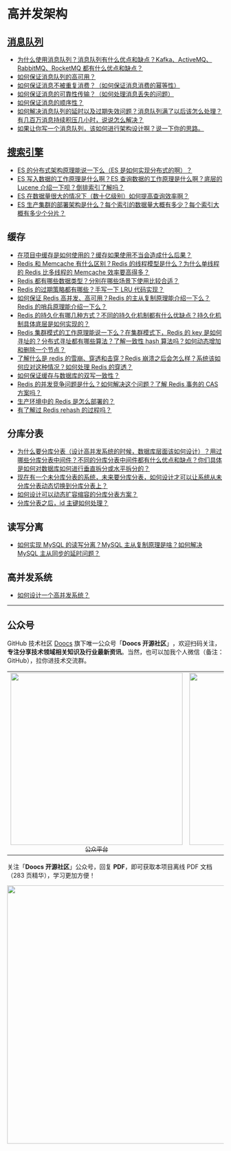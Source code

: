 # 高并发架构

## [消息队列](/docs/high-concurrency/mq-interview.md)

- [为什么使用消息队列？消息队列有什么优点和缺点？Kafka、ActiveMQ、RabbitMQ、RocketMQ 都有什么优点和缺点？](/docs/high-concurrency/why-mq.md)
- [如何保证消息队列的高可用？](/docs/high-concurrency/how-to-ensure-high-availability-of-message-queues.md)
- [如何保证消息不被重复消费？（如何保证消息消费的幂等性）](/docs/high-concurrency/how-to-ensure-that-messages-are-not-repeatedly-consumed.md)
- [如何保证消息的可靠性传输？（如何处理消息丢失的问题）](/docs/high-concurrency/how-to-ensure-the-reliable-transmission-of-messages.md)
- [如何保证消息的顺序性？](/docs/high-concurrency/how-to-ensure-the-order-of-messages.md)
- [如何解决消息队列的延时以及过期失效问题？消息队列满了以后该怎么处理？有几百万消息持续积压几小时，说说怎么解决？](/docs/high-concurrency/mq-time-delay-and-expired-failure.md)
- [如果让你写一个消息队列，该如何进行架构设计啊？说一下你的思路。](/docs/high-concurrency/mq-design.md)

## [搜索引擎](/docs/high-concurrency/es-introduction.md)

- [ES 的分布式架构原理能说一下么（ES 是如何实现分布式的啊）？](/docs/high-concurrency/es-architecture.md)
- [ES 写入数据的工作原理是什么啊？ES 查询数据的工作原理是什么啊？底层的 Lucene 介绍一下呗？倒排索引了解吗？](/docs/high-concurrency/es-write-query-search.md)
- [ES 在数据量很大的情况下（数十亿级别）如何提高查询效率啊？](/docs/high-concurrency/es-optimizing-query-performance.md)
- [ES 生产集群的部署架构是什么？每个索引的数据量大概有多少？每个索引大概有多少个分片？](/docs/high-concurrency/es-production-cluster.md)

## 缓存

- [在项目中缓存是如何使用的？缓存如果使用不当会造成什么后果？](/docs/high-concurrency/why-cache.md)
- [Redis 和 Memcache 有什么区别？Redis 的线程模型是什么？为什么单线程的 Redis 比多线程的 Memcache 效率要高得多？](/docs/high-concurrency/redis-single-thread-model.md)
- [Redis 都有哪些数据类型？分别在哪些场景下使用比较合适？](/docs/high-concurrency/redis-data-types.md)
- [Redis 的过期策略都有哪些？手写一下 LRU 代码实现？](/docs/high-concurrency/redis-expiration-policies-and-lru.md)
- [如何保证 Redis 高并发、高可用？Redis 的主从复制原理能介绍一下么？Redis 的哨兵原理能介绍一下么？](/docs/high-concurrency/how-to-ensure-high-concurrency-and-high-availability-of-redis.md)
- [Redis 的持久化有哪几种方式？不同的持久化机制都有什么优缺点？持久化机制具体底层是如何实现的？](/docs/high-concurrency/redis-persistence.md)
- [Redis 集群模式的工作原理能说一下么？在集群模式下，Redis 的 key 是如何寻址的？分布式寻址都有哪些算法？了解一致性 hash 算法吗？如何动态增加和删除一个节点？](/docs/high-concurrency/redis-cluster.md)
- [了解什么是 redis 的雪崩、穿透和击穿？Redis 崩溃之后会怎么样？系统该如何应对这种情况？如何处理 Redis 的穿透？](/docs/high-concurrency/redis-caching-avalanche-and-caching-penetration.md)
- [如何保证缓存与数据库的双写一致性？](/docs/high-concurrency/redis-consistence.md)
- [Redis 的并发竞争问题是什么？如何解决这个问题？了解 Redis 事务的 CAS 方案吗？](/docs/high-concurrency/redis-cas.md)
- [生产环境中的 Redis 是怎么部署的？](/docs/high-concurrency/redis-production-environment.md)
- [有了解过 Redis rehash 的过程吗？](/docs/high-concurrency/redis-rehash.md)

## 分库分表

- [为什么要分库分表（设计高并发系统的时候，数据库层面该如何设计）？用过哪些分库分表中间件？不同的分库分表中间件都有什么优点和缺点？你们具体是如何对数据库如何进行垂直拆分或水平拆分的？](/docs/high-concurrency/database-shard.md)
- [现在有一个未分库分表的系统，未来要分库分表，如何设计才可以让系统从未分库分表动态切换到分库分表上？](/docs/high-concurrency/database-shard-method.md)
- [如何设计可以动态扩容缩容的分库分表方案？](/docs/high-concurrency/database-shard-dynamic-expand.md)
- [分库分表之后，id 主键如何处理？](/docs/high-concurrency/database-shard-global-id-generate.md)

## 读写分离

- [如何实现 MySQL 的读写分离？MySQL 主从复制原理是啥？如何解决 MySQL 主从同步的延时问题？](/docs/high-concurrency/mysql-read-write-separation.md)

## 高并发系统

- [如何设计一个高并发系统？](/docs/high-concurrency/high-concurrency-design.md)

---

## 公众号

GitHub 技术社区 [Doocs](https://github.com/doocs) 旗下唯一公众号「**Doocs 开源社区**」​，欢迎扫码关注，**专注分享技术领域相关知识及行业最新资讯**。当然，也可以加我个人微信（备注：GitHub），拉你进技术交流群。

<table>
  <tr>
    <td align="center" style="width: 200px;">
      <a href="https://github.com/doocs">
        <img src="https://cdn-doocs.oss-cn-shenzhen.aliyuncs.com/gh/doocs/advanced-java@main/images/qrcode-for-doocs.jpg" style="width: 400px;"><br>
        <sub>公众平台</sub>
      </a><br>
    </td>
    <td align="center" style="width: 200px;">
      <a href="https://github.com/yanglbme">
        <img src="https://cdn-doocs.oss-cn-shenzhen.aliyuncs.com/gh/doocs/advanced-java@main/images/qrcode-for-yanglbme.jpg" style="width: 400px;"><br>
        <sub>个人微信</sub>
      </a><br>
    </td>
  </tr>
</table>

关注「**Doocs 开源社区**」公众号，回复 **PDF**，即可获取本项目离线 PDF 文档（283 页精华），学习更加方便！

<img src="https://cdn-doocs.oss-cn-shenzhen.aliyuncs.com/gh/doocs/advanced-java@main/images/pdf.png" style="width: 600px;"><br>
